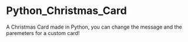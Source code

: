 # Python_Christmas_Card
A Christmas Card made in Python, you can change the message and the paremeters for a custom card!

